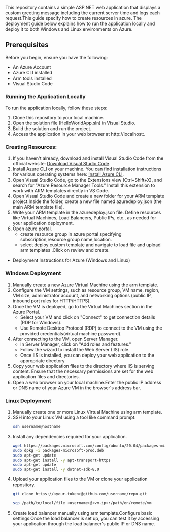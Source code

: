 This repository contains a simple ASP.NET web application that displays a custom greeting message including the current server time and logs each request.This guide specify how to create resources in azure. The deployment guide below explains how to run the application locally and deploy it to both Windows and Linux environments on Azure.
## Prerequisites
Before you begin, ensure you have the following:
- An Azure Account
- Azure CLI installed 
- Arm tools installed
- Visual Studio Code
### Running the Application Locally

To run the application locally, follow these steps:

1. Clone this repository to your local machine.
2. Open the solution file (HelloWorldApp.sln) in Visual Studio.
3. Build the solution and run the project.
4. Access the application in your web browser at http://localhost:<port>.

### Creating Resources:
1. If you haven't already, download and install Visual Studio Code from the official website: [Download Visual Studio Code](https://code.visualstudio.com/download).
2. Install Azure CLI on your machine. You can find installation instructions for various operating systems here: [Install Azure CLI](https://docs.microsoft.com/en-us/cli/azure/install-azure-cli).
3. Open Visual Studio Code, go to the Extensions view (Ctrl+Shift+X), and search for "Azure Resource Manager Tools." Install this extension to work with ARM templates directly in VS Code.
4. Open Visual Studio Code and create a new folder for your ARM template project.Inside the folder, create a new file named azuredeploy.json (the main ARM template file).
5. Write your ARM template in the azuredeploy.json file. Define resources like Virtual Machines, Load Balancers, Public IPs, etc., as needed for your application deployment.
6. Open azure portal.
    - create resource group in azure portal specifying subscription,resource group name,location.
    - select deploy custom template and navigate to load file and upload arm templates .Click on review and create.
- Deployment Instructions for Azure (Windows and Linux)
 ### Windows Deployment
1. Manually create a new Azure Virtual Machine using the arm template.
2. Configure the VM settings, such as resource group, VM name, region, VM size, administrator account, and networking options (public IP, inbound port rules for HTTP/HTTPS).
3. Once the VM is deployed, go to the Virtual Machines section in the Azure Portal.
   - Select your VM and click on "Connect" to get connection details (RDP for Windows).
   - Use Remote Desktop Protocol (RDP) to connect to the VM using the provided credentials(virtual machine password).
4. After connecting to the VM, open Server Manager.
   - In Server Manager, click on "Add roles and features."
   - Follow the wizard to install the Web Server (IIS) role.
   - Once IIS is installed, you can deploy your web application to the appropriate directory
5. Copy your web application files to the directory where IIS is serving content. Ensure that the necessary permissions are set for the web application files and directories.
6. Open a web browser on your local machine.Enter the public IP address or DNS name of your Azure VM in the browser's address bar.
### Linux Deployment
1. Manually create one or more Linux Virtual Machine using arm template.
2. SSH into your Linux VM using a tool like command prompt.
   ``` bash
   ssh username@hostname
   ```
3. Install any dependencies required for your application.
     ``` bash
     wget https://packages.microsoft.com/config/ubuntu/20.04/packages-microsoft-prod.deb -O packages-microsoft-prod.deb
    sudo dpkg -i packages-microsoft-prod.deb
    sudo apt-get update
    sudo apt-get install -y apt-transport-https
    sudo apt-get update
    sudo apt-get install -y dotnet-sdk-8.0
    ```
4. Upload your application files to the VM or clone your application repository.
    ``` bash
    git clone https://<your-token>@github.com/username/repo.git
    ```
    ``` bash
    scp /path/to/local/file <username>@<vm-ip>:/path/on/remote/vm
    ```
5. Create load balancer manually using arm template.Configure basic settings.Once the load balancer is set up, you can test it by accessing your application through the load balancer's public IP or DNS name.
